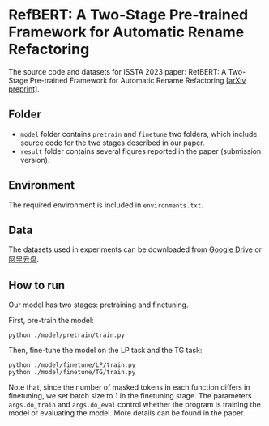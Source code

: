 # RefBERT: **A Two-Stage Pre-trained Framework for Automatic Rename Refactoring**

The source code and datasets for ISSTA 2023 paper: RefBERT: A Two-Stage Pre-trained Framework for Automatic Rename Refactoring [[arXiv preprint]](https://arxiv.org/abs/2305.17708).


## Folder
- `model` folder contains `pretrain` and `finetune` two folders, which include source code for the two stages described in our paper.
- `result` folder contains several figures reported in the paper (submission version).

## Environment

The required environment is included in `environments.txt`.

## Data
The datasets used in experiments can be downloaded from [Google Drive](https://drive.google.com/drive/folders/1aw2yiUTXwB3gJrDcFWeDpYvGgJNYjt51) or [阿里云盘](https://www.aliyundrive.com/s/5em3yznNQgT). 

## How to run

Our model has two stages: pretraining and finetuning.

First,  pre-train the model:
```
python ./model/pretrain/train.py
```

Then, fine-tune the model on the LP task and the TG task:
```
python ./model/finetune/LP/train.py
python ./model/finetune/TG/train.py
```

Note that, since the number of masked tokens in each function differs in finetuning, we set batch size to 1 in the finetuning stage.
The parameters `args.do_train` and `args.do_eval` control whether the program is training the model or evaluating the model. 
More details can be found in the paper.




